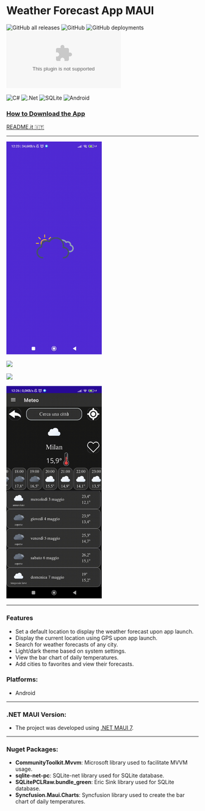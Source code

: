 # Weather Forecast App MAUI

![GitHub all releases](https://img.shields.io/github/downloads/GiorgioCitterio/WeatherForecastAppMAUI/total)
![GitHub](https://img.shields.io/github/license/GiorgioCitterio/WeatherForecastAppMAUI)
![GitHub deployments](https://img.shields.io/github/deployments/GiorgioCitterio/WeatherForecastAppMAUI/github-pages)
![GitHub file size in bytes on a specified ref (branch/commit/tag)](https://img.shields.io/github/size/GiorgioCitterio/WeatherForecastAppMAUI/releases/download/1.0/com.companyname.appmeteomaui-Signed.apk)


![C#](https://img.shields.io/badge/c%23-%23239120.svg?style=for-the-badge&logo=c-sharp&logoColor=white)
![.Net](https://img.shields.io/badge/.NET-5C2D91?style=for-the-badge&logo=.net&logoColor=white)
![SQLite](https://img.shields.io/badge/sqlite-%2307405e.svg?style=for-the-badge&logo=sqlite&logoColor=white)
![Android](https://img.shields.io/badge/Android-3DDC84?style=for-the-badge&logo=android&logoColor=white)

### [How to Download the App](https://github.com/GiorgioCitterio/WeatherForecastAppMAUI/wiki)

<a href="https://github.com/GiorgioCitterio/WeatherForecastAppMAUI/blob/master/README.it.md">README.it 🇮🇹</a>

---
<img src="gifs/app_start.gif" width=250px></img>

<img src="gifs/search_city.gif" width=250px></img>

<img src="gifs/favourites.gif" width=250px></img>

<img src="gifs/settings.gif" width=250px></img>

---

### Features
- Set a default location to display the weather forecast upon app launch.
- Display the current location using GPS upon app launch.
- Search for weather forecasts of any city.
- Light/dark theme based on system settings.
- View the bar chart of daily temperatures.
- Add cities to favorites and view their forecasts.

### Platforms:
- Android

---
### .NET MAUI Version:
- The project was developed using [.NET MAUI 7](https://learn.microsoft.com/en-us/dotnet/maui/whats-new/dotnet-7?view=net-maui-7.0).

---
### Nuget Packages:
- **CommunityToolkit.Mvvm**: Microsoft library used to facilitate MVVM usage.
- **sqlite-net-pc**: SQLite-net library used for SQLite database.
- **SQLitePCLRaw.bundle_green**: Eric Sink library used for SQLite database.
- **Syncfusion.Maui.Charts**: Syncfusion library used to create the bar chart of daily temperatures.
